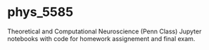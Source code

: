 # phys_5585
Theoretical and Computational Neuroscience (Penn Class)
Jupyter notebooks with code for homework assignement and final exam.
